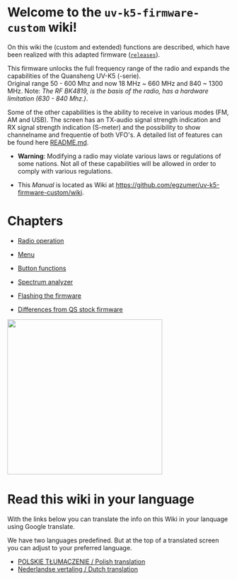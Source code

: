 # Welcome to the `uv-k5-firmware-custom` wiki!

On this wiki the (custom and extended) functions are described, which have been realized with this adapted firmware ([`releases`](https://github.com/egzumer/uv-k5-firmware-custom/releases)).

This firmware unlocks the full frequency range of the radio and expands the capabilities of the Quansheng UV-K5 (-serie).  
Original range 50 - 600 Mhz and now 18 MHz ~ 660 MHz and 840 ~ 1300 MHz. 
Note: _The RF BK4819, is the basis of the radio, has a hardware limitation (630 - 840 Mhz.)_.

Some of the other capabilities is the ability to receive in various modes (FM, AM and USB). 
The screen has an TX-audio signal strength indication and RX signal strength indication (S-meter) and the possibility to show channelname and frequentie of both VFO's. A detailed list of features can be found here [README.md](https://github.com/egzumer/uv-k5-firmware-custom#readme).


* **Warning**: Modifying a radio may violate various laws or regulations of some nations. Not all of these capabilities will be allowed in order to comply with various regulations. 

* This _Manual_ is located as Wiki at https://github.com/egzumer/uv-k5-firmware-custom/wiki.

# Chapters

* [Radio operation](https://github.com/egzumer/uv-k5-firmware-custom/wiki/Radio-operation)

* [Menu](https://github.com/egzumer/uv-k5-firmware-custom/wiki/Menu)

* [Button functions](https://github.com/egzumer/uv-k5-firmware-custom/wiki/Button-functions)

* [Spectrum analyzer](https://github.com/egzumer/uv-k5-firmware-custom/wiki/Spectrum-analyzer)

* [Flashing the firmware](https://github.com/egzumer/uv-k5-firmware-custom/wiki/Flashing-the-firmware)

* [Differences from QS stock firmware](https://github.com/egzumer/uv-k5-firmware-custom/wiki/Differences-from-QS-stock-firmware)


<img src="https://github.com/egzumer/uv-k5-firmware-custom/assets/148579604/0ee03884-c7c3-4346-b338-15c9e8abd991" width=350>


# Read this wiki in your language

With the links below you can translate the info on this Wiki in your lanquage using Google translate.

We have two languages predefined. But at the top of a translated screen you can adjust to your preferred language. 

* [POLSKIE TŁUMACZENIE / Polish translation](https://github-com.translate.goog/egzumer/uv-k5-firmware-custom/wiki?_x_tr_sl=en&_x_tr_tl=pl&_x_tr_hl=pl&_x_tr_pto=wapp)<BR>
* [Nederlandse vertaling / Dutch translation](https://github-com.translate.goog/egzumer/uv-k5-firmware-custom/wiki?_x_tr_sl=en&_x_tr_tl=nl&_x_tr_hl=nl&_x_tr_pto=wapp)<BR>
